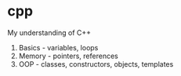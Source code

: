 # cpp
My understanding of C++
1. Basics - variables, loops
2. Memory - pointers, references
3. OOP - classes, constructors, objects, templates

